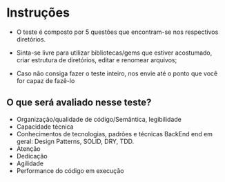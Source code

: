 # Instruções

+ O teste é composto por 5 questões que encontram-se nos respectivos diretórios.

+ Sinta-se livre para utilizar bibliotecas/gems que estiver acostumado, criar estrutura de diretórios, editar e renomear arquivos;

+ Caso não consiga fazer o teste inteiro, nos envie até o ponto que você for capaz de fazê-lo

## O que será avaliado nesse teste?
+ Organização/qualidade de código/Semântica, legibilidade
+ Capacidade técnica
+ Conhecimentos de tecnologias, padrões e técnicas BackEnd end em geral: Design Patterns, SOLID, DRY, TDD.
+ Atenção
+ Dedicação
+ Agilidade
+ Performance do código em execução
